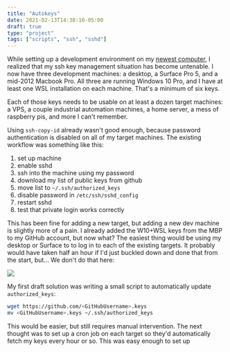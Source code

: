 ```yaml
---
title: "Autokeys"
date: 2021-02-13T14:38:10-05:00
draft: true
type: "project"
tags: ["scripts", "ssh", "sshd"]
---
```


While setting up a development environment on my [newest computer](posts/mbp.md), I realized that my ssh key management situation has become untenable. I now have three development machines: a desktop, a Surface Pro 5, and a mid-2012 Macbook Pro. All three are running Windows 10 Pro, and I have at least one WSL installation on each machine. That's a minimum of six keys.

Each of those keys needs to be usable on at least a dozen target machines: a VPS, a couple industrial automation machines, a home server, a mess of raspberry pis, and more I can't remember.

Using `ssh-copy-id` already wasn't good enough, because password authentication is disabled on all of my target machines. The existing workflow was something like this:
    
1. set up machine
2. enable sshd
3. ssh into the machine using my password
4. download my list of public keys from github
5. move list to `~/.ssh/authorized_keys`
6. disable password in `/etc/ssh/sshd_config`
7. restart sshd
8. test that private login works correctly
   
This has been fine for adding a new target, but adding a new dev machine is slightly more of a pain. I already added the W10+WSL keys from the MBP to my GitHub account, but now what? The easiest thing would be using my desktop or Surface to to log in to each of the existing targets. It probably would have taken half an hour if I'd just buckled down and done that from the start, but... We don't do that here:

![](https://imgs.xkcd.com/comics/automation.png)

My first draft solution was writing a small script to automatically update `authorized_keys`:


```bash
wget https://github.com/<GitHubUsername>.keys
mv <GitHubUsername>.keys ~/.ssh/authorized_keys
```

This would be easier, but still requires manual intervention. The next thought was to set up a cron job on each target so they'd automatically fetch my keys every hour or so. This was easy enough to set up




<!-- 
{{< gist DaelonSuzuka 9713547459e8734de97750f12475b7a6 >}} -->
